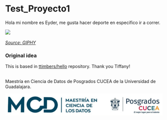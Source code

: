 # Test_Proyecto1

Hola mi nombre es Eyder, me gusta hacer deporte en especifico ir a correr.

![](https://media.giphy.com/media/3ndAvMC5LFPNMCzq7m/giphy.gif?cid=82a1493bmd0o34p839xifqoje03o3w666ubixs80cwouozhp&ep=v1_gifs_trending&rid=giphy.gif&ct=g)

*[Source: GIPHY](https://media.giphy.com/media/3ndAvMC5LFPNMCzq7m/giphy.gif?cid=82a1493bmd0o34p839xifqoje03o3w666ubixs80cwouozhp&ep=v1_gifs_trending&rid=giphy.gif&ct=g)*

### Original idea
This is based in [ttimbers/hello](https://github.com/ttimbers/hello) repository. Thank you Tiffany!

<br>
Maestría en Ciencia de Datos de Posgrados CUCEA de la Universidad de Guadalajara.  

![](https://raw.githubusercontent.com/vcuspinera/UDG_MCD_Project_Dev_I/main/actividades/img/MCD_logo.png)